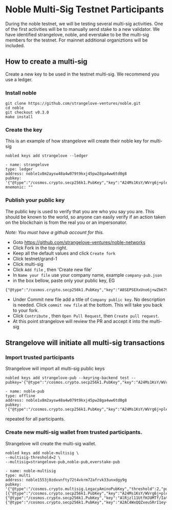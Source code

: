 # Noble Multi-Sig Testnet Participants
During the noble testnet, we will be testing several multi-sig activities.  One of the first activities will be to manually send stake to a new validator. We have identified strangelove, noble, and everstake to be the multi-sig members for the testnet.  For mainnet additional organiztions will be included.

## How to create a multi-sig
Create a new key to be used in the testnet multi-sig. We recommend you use a ledger.

### Install noble
```
git clone https://github.com/strangelove-ventures/noble.git
cd noble
git checkout v0.3.0
make install
```
### Create the key
This is an example of how strangelove will create their noble key for multi-sig
```
nobled keys add strangelove --ledger

- name: strangelove
type: ledger
address: noble1v8m2aysw48a4w079t9kxj45pw28ga4ww6td0g8
pubkey: '{"@type":"/cosmos.crypto.secp256k1.PubKey","key":"A24Ms1KsY/WVrg6j+pleIfvnFdjrU0/eB0ha1FRE6hD+"}'
mnemonic: ""
```
### Publish your public key
The public key is used to verify that you are who you say you are.  This should be known to the world, so anyone can easily verify if an action taken on the blockchain is from the real you or an impersonator. 

_Note: You must have a github account for this._

* Goto https://github.com/strangelove-ventures/noble-networks
* Click Fork in the top right.  
* Keep all the default values and click `Create fork`
* Click testnet/grand-1
* Click multi-sig
* Click `Add file` , then 'Create new file'
* In `Name your file` use your company name, example `company-pub.json`  
* in the box bellow, paste only your public key, EG
```
{"@type":"/cosmos.crypto.secp256k1.PubKey","key":"A8SEPSEXxUno6j+wZb679d2QreuA+pQXURG8LAPqTPRP"}
```
* Under Commit new file add a title of `Company public key`. No description is needed. Click `commit new file` at the bottom. This will take you back to your fork.
* Click `Contribute` , then `Open Pull Request`, then `Create pull request`.
* At this point strangelove will review the PR and accept it into the multi-sig


## Strangelove will initiate all multi-sig transactions

### Import trusted participants
Strangelove will import all multi-sig public keys
```
nobled keys add strangelove-pub --keyring-backend test --pubkey='{"@type":"/cosmos.crypto.secp256k1.PubKey","key":"A24Ms1KsY/WVrg6j+pleIfvnFdjrU0/eB0ha1FRE6hD+"}'

- name: noble-pub
type: offline
address: noble1v8m2aysw48a4w079t9kxj45pw28ga4ww6td0g8
pubkey: '{"@type":"/cosmos.crypto.secp256k1.PubKey","key":"A24Ms1KsY/WVrg6j+pleIfvnFdjrU0/eB0ha1FRE6hD+"}'
```
repeated for all participants.

### Create new multi-sig wallet from trusted participants.
Strangelove will create the multi-sig wallet.
```
nobled keys add noble-multisig \
--multisig-threshold=2 \
--multisig=strangelove-pub,noble-pub,everstake-pub

- name: noble-multisig
type: multi
address: noble1553j0zdxvnfty72t4vkrm72afrvk33unxdgy9g
pubkey: '{"@type":"/cosmos.crypto.multisig.LegacyAminoPubKey","threshold":2,"public_keys":[{"@type":"/cosmos.crypto.secp256k1.PubKey","key":"A24Ms1KsY/WVrg6j+pleIfvnFdjrU0/eB0ha1FRE6hD+"},{"@type":"/cosmos.crypto.secp256k1.PubKey","key":"AlRjzl11UtfHJUMTf/IatbiUxOGxnk+E7J9DMFTIb0Uf"},{"@type":"/cosmos.crypto.secp256k1.PubKey","key":"A2AC4WxQQZxeuSRrI1ey+kyGSgpbeV0dKcFzWbTcjeYy"}]}'
```
